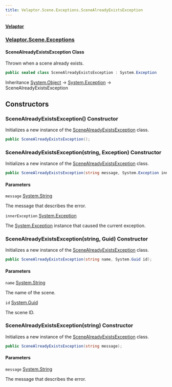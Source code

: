 ```yaml
---
title: Velaptor.Scene.Exceptions.SceneAlreadyExistsException
---
```


#### [Velaptor](Namespaces.md 'Velaptor Namespaces')
### [Velaptor.Scene.Exceptions](Velaptor.Scene.Exceptions.md 'Velaptor.Scene.Exceptions')

#### SceneAlreadyExistsException Class

Thrown when a scene already exists.

```csharp
public sealed class SceneAlreadyExistsException : System.Exception
```

Inheritance [System.Object](https://docs.microsoft.com/en-us/dotnet/api/System.Object 'System.Object') → [System.Exception](https://docs.microsoft.com/en-us/dotnet/api/System.Exception 'System.Exception') → SceneAlreadyExistsException
## Constructors

<a name='Velaptor.Scene.Exceptions.SceneAlreadyExistsException.SceneAlreadyExistsException()'></a>

### SceneAlreadyExistsException() Constructor

Initializes a new instance of the [SceneAlreadyExistsException](Velaptor.Scene.Exceptions.SceneAlreadyExistsException.md 'Velaptor.Scene.Exceptions.SceneAlreadyExistsException') class.

```csharp
public SceneAlreadyExistsException();
```

<a name='Velaptor.Scene.Exceptions.SceneAlreadyExistsException.SceneAlreadyExistsException(string,System.Exception)'></a>

### SceneAlreadyExistsException(string, Exception) Constructor

Initializes a new instance of the [SceneAlreadyExistsException](Velaptor.Scene.Exceptions.SceneAlreadyExistsException.md 'Velaptor.Scene.Exceptions.SceneAlreadyExistsException') class.

```csharp
public SceneAlreadyExistsException(string message, System.Exception innerException);
```
#### Parameters

<a name='Velaptor.Scene.Exceptions.SceneAlreadyExistsException.SceneAlreadyExistsException(string,System.Exception).message'></a>

`message` [System.String](https://docs.microsoft.com/en-us/dotnet/api/System.String 'System.String')

The message that describes the error.

<a name='Velaptor.Scene.Exceptions.SceneAlreadyExistsException.SceneAlreadyExistsException(string,System.Exception).innerException'></a>

`innerException` [System.Exception](https://docs.microsoft.com/en-us/dotnet/api/System.Exception 'System.Exception')

The [System.Exception](https://docs.microsoft.com/en-us/dotnet/api/System.Exception 'System.Exception') instance that caused the current exception.

<a name='Velaptor.Scene.Exceptions.SceneAlreadyExistsException.SceneAlreadyExistsException(string,System.Guid)'></a>

### SceneAlreadyExistsException(string, Guid) Constructor

Initializes a new instance of the [SceneAlreadyExistsException](Velaptor.Scene.Exceptions.SceneAlreadyExistsException.md 'Velaptor.Scene.Exceptions.SceneAlreadyExistsException') class.

```csharp
public SceneAlreadyExistsException(string name, System.Guid id);
```
#### Parameters

<a name='Velaptor.Scene.Exceptions.SceneAlreadyExistsException.SceneAlreadyExistsException(string,System.Guid).name'></a>

`name` [System.String](https://docs.microsoft.com/en-us/dotnet/api/System.String 'System.String')

The name of the scene.

<a name='Velaptor.Scene.Exceptions.SceneAlreadyExistsException.SceneAlreadyExistsException(string,System.Guid).id'></a>

`id` [System.Guid](https://docs.microsoft.com/en-us/dotnet/api/System.Guid 'System.Guid')

The scene ID.

<a name='Velaptor.Scene.Exceptions.SceneAlreadyExistsException.SceneAlreadyExistsException(string)'></a>

### SceneAlreadyExistsException(string) Constructor

Initializes a new instance of the [SceneAlreadyExistsException](Velaptor.Scene.Exceptions.SceneAlreadyExistsException.md 'Velaptor.Scene.Exceptions.SceneAlreadyExistsException') class.

```csharp
public SceneAlreadyExistsException(string message);
```
#### Parameters

<a name='Velaptor.Scene.Exceptions.SceneAlreadyExistsException.SceneAlreadyExistsException(string).message'></a>

`message` [System.String](https://docs.microsoft.com/en-us/dotnet/api/System.String 'System.String')

The message that describes the error.
